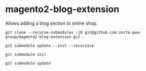 # magento2-blog-extension
Allows adding a blog section to online shop.


`git clone --recurse-submodules -j8 git@github.com:zorto-pwa-group/magento2-blog-extension.git .`

`git submodule update --init --recursive`

`git submodule init`

`git submodule update`
